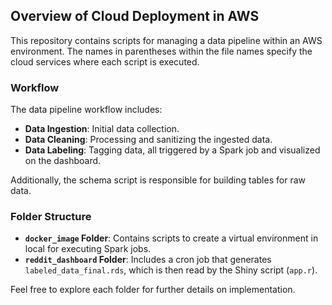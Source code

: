 ## Overview of Cloud Deployment in AWS

This repository contains scripts for managing a data pipeline within an AWS environment. The names in parentheses within the file names specify the cloud services where each script is executed.

### Workflow
The data pipeline workflow includes:
- **Data Ingestion**: Initial data collection.
- **Data Cleaning**: Processing and sanitizing the ingested data.
- **Data Labeling**: Tagging data, all triggered by a Spark job and visualized on the dashboard.

Additionally, the schema script is responsible for building tables for raw data.

### Folder Structure
- **`docker_image` Folder**: Contains scripts to create a virtual environment in local for executing Spark jobs.
- **`reddit_dashboard` Folder**: Includes a cron job that generates `labeled_data_final.rds`, which is then read by the Shiny script (`app.r`).

Feel free to explore each folder for further details on implementation.
